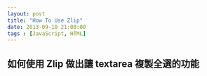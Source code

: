 ```yaml
---
layout: post
title: "How To Use Zlip"
date: 2013-09-10 21:00:00
tags : [JavaScript, HTML]
---
```


## 如何使用 Zlip 做出讓 textarea 複製全選的功能

